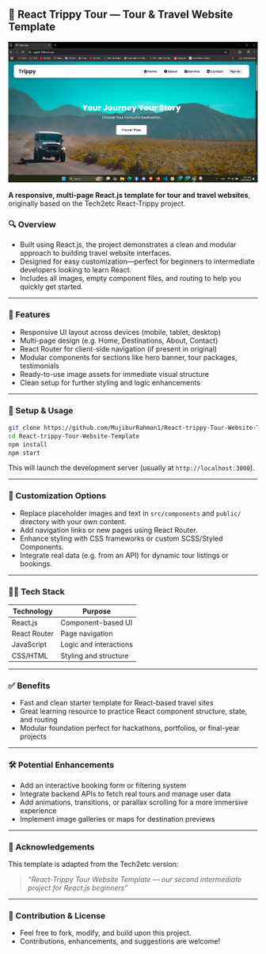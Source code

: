## 🚀 React Trippy Tour — Tour & Travel Website Template


![Website Preview](./public/home.png)



**A responsive, multi-page React.js template for tour and travel websites**, originally based on the Tech2etc React-Trippy project.

### 🔍 Overview
- Built using React.js, the project demonstrates a clean and modular approach to building travel website interfaces.
- Designed for easy customization—perfect for beginners to intermediate developers looking to learn React.
- Includes all images, empty component files, and routing to help you quickly get started.

---

### 🧰 Features

- Responsive UI layout across devices (mobile, tablet, desktop)
- Multi-page design (e.g. Home, Destinations, About, Contact)
- React Router for client-side navigation (if present in original)
- Modular components for sections like hero banner, tour packages, testimonials
- Ready-to-use image assets for immediate visual structure
- Clean setup for further styling and logic enhancements

---

### 🔧 Setup & Usage

```bash
git clone https://github.com/MujiburRahman1/React-trippy-Tour-Website-Template.git
cd React-trippy-Tour-Website-Template
npm install
npm start
```

This will launch the development server (usually at `http://localhost:3000`).

---

### 🎨 Customization Options

- Replace placeholder images and text in `src/components` and `public/` directory with your own content.
- Add navigation links or new pages using React Router.
- Enhance styling with CSS frameworks or custom SCSS/Styled Components.
- Integrate real data (e.g. from an API) for dynamic tour listings or bookings.

---

### 🧑‍💻 Tech Stack

| Technology   | Purpose                   |
|-------------|---------------------------|
| React.js     | Component-based UI       |
| React Router | Page navigation           |
| JavaScript   | Logic and interactions    |
| CSS/HTML     | Styling and structure     |

---

### ✅ Benefits

- Fast and clean starter template for React-based travel sites
- Great learning resource to practice React component structure, state, and routing
- Modular foundation perfect for hackathons, portfolios, or final-year projects

---

### 🛠️ Potential Enhancements

- Add an interactive booking form or filtering system
- Integrate backend APIs to fetch real tours and manage user data
- Add animations, transitions, or parallax scrolling for a more immersive experience
- Implement image galleries or maps for destination previews

---

### 📣 Acknowledgements

This template is adapted from the Tech2etc version:  
> *“React-Trippy Tour Website Template — our second intermediate project for React.js beginners”*

---

### 🤝 Contribution & License

- Feel free to fork, modify, and build upon this project.
- Contributions, enhancements, and suggestions are welcome!
